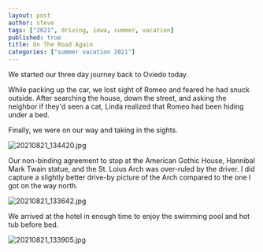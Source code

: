 ```yaml
---
layout: post
author: steve
tags: ["2021", driving, iowa, summer, vacation]
published: true
title: On The Road Again
categories: ["summer vacation 2021"]
---
```

We started our three day journey back to Oviedo today.  

While packing up the car, we lost sight of Romeo and feared he had snuck outside.  After searching the house, down the street, and asking the neighbor if they'd seen a cat, Linda realized that Romeo had been hiding under a bed.  

Finally, we were on our way and taking in the sights.  

![20210821_134420.jpg]({{site.pics_url}}/assets/media/20210821_134420.jpg)

Our non-binding agreement to stop at the American Gothic House, Hannibal Mark Twain statue, and the St. Loius Arch was over-ruled by the driver. I did capture a slightly better drive-by picture of the Arch compared to the one I got on the way north.  

![20210821_133642.jpg]({{site.pics_url}}/assets/media/20210821_133642.jpg)

We arrived at the hotel in enough time to enjoy the swimming pool and hot tub before bed.  

![20210821_133905.jpg]({{site.pics_url}}/assets/media/20210821_133905.jpg)
